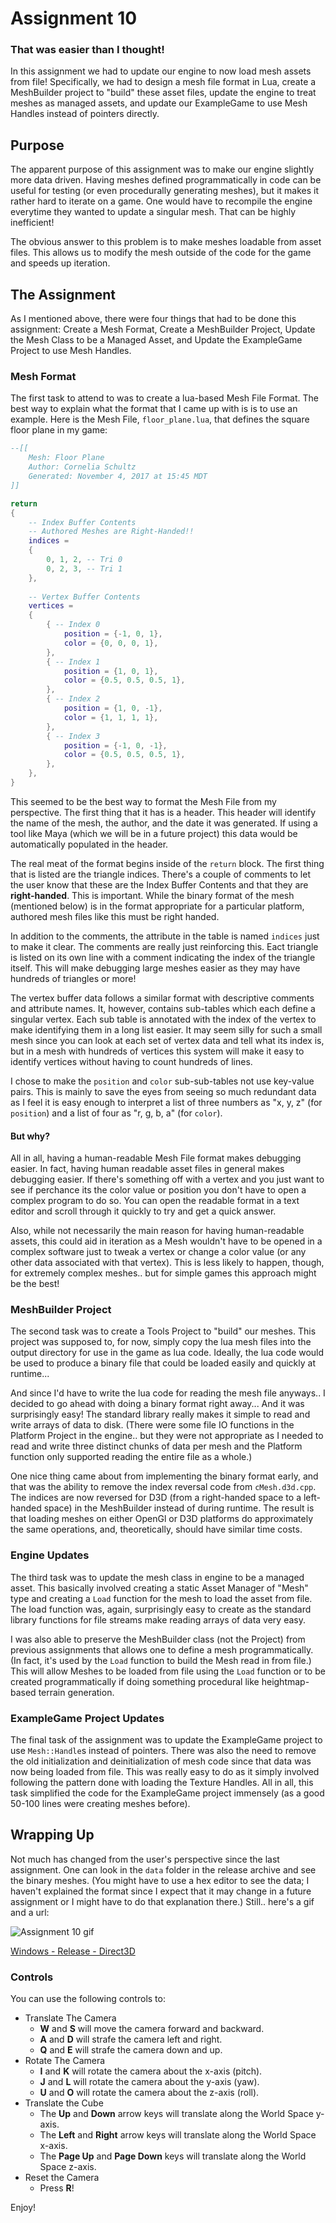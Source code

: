 # Assignment 10
### That was easier than I thought!

In this assignment we had to update our engine to now load mesh assets from file!  Specifically, we had to design a mesh file format in Lua, create a MeshBuilder project to "build" these asset files, update the engine to treat meshes as managed assets, and update our ExampleGame to use Mesh Handles instead of pointers directly.

## Purpose

The apparent purpose of this assignment was to make our engine slightly more data driven.  Having meshes defined programmatically in code can be useful for testing (or even procedurally generating meshes), but it makes it rather hard to iterate on a game.  One would have to recompile the engine everytime they wanted to update a singular mesh.  That can be highly inefficient!

The obvious answer to this problem is to make meshes loadable from asset files.  This allows us to modify the mesh outside of the code for the game and speeds up iteration.

## The Assignment

As I mentioned above, there were four things that had to be done this assignment: Create a Mesh Format, Create a MeshBuilder Project, Update the Mesh Class to be a Managed Asset, and Update the ExampleGame Project to use Mesh Handles.

### Mesh Format

The first task to attend to was to create a lua-based Mesh File Format.  The best way to explain what the format that I came up with is is to use an example.  Here is the Mesh File, `floor_plane.lua`, that defines the square floor plane in my game:

``` lua
--[[
	Mesh: Floor Plane
	Author: Cornelia Schultz
	Generated: November 4, 2017 at 15:45 MDT
]]

return
{
	-- Index Buffer Contents
	-- Authored Meshes are Right-Handed!!
	indices =
	{
		0, 1, 2, -- Tri 0
		0, 2, 3, -- Tri 1
	},
	
	-- Vertex Buffer Contents
	vertices =
	{
		{ -- Index 0
			position = {-1, 0, 1},
			color = {0, 0, 0, 1},
		},
		{ -- Index 1
			position = {1, 0, 1},
			color = {0.5, 0.5, 0.5, 1},
		},
		{ -- Index 2
			position = {1, 0, -1},
			color = {1, 1, 1, 1},
		},
		{ -- Index 3
			position = {-1, 0, -1},
			color = {0.5, 0.5, 0.5, 1},
		},
	},
}

```

This seemed to be the best way to format the Mesh File from my perspective.  The first thing that it has is a header.  This header will identify the name of the mesh, the author, and the date it was generated.  If using a tool like Maya (which we will be in a future project) this data would be automatically populated in the header.

The real meat of the format begins inside of the `return` block.  The first thing that is listed are the triangle indices.  There's a couple of comments to let the user know that these are the Index Buffer Contents and that they are **right-handed**.  This is important.  While the binary format of the mesh (mentioned below) is in the format appropriate for a particular platform, authored mesh files like this must be right handed.

In addition to the comments, the attribute in the table is named `indices` just to make it clear.  The comments are really just reinforcing this.  Eact triangle is listed on its own line with a comment indicating the index of the triangle itself.  This will make debugging large meshes easier as they may have hundreds of triangles or more!

The vertex buffer data follows a similar format with descriptive comments and attribute names.  It, however, contains sub-tables which each define a singular vertex.  Each sub table is annotated with the index of the vertex to make identifying them in a long list easier.  It may seem silly for such a small mesh since you can look at each set of vertex data and tell what its index is, but in a mesh with hundreds of vertices this system will make it easy to identify vertices without having to count hundreds of lines.

I chose to make the `position` and `color` sub-sub-tables not use key-value pairs.  This is mainly to save the eyes from seeing so much redundant data as I feel it is easy enough to interpret a list of three numbers as "x, y, z" (for `position`) and a list of four as "r, g, b, a" (for `color`).

#### But why?

All in all, having a human-readable Mesh File format makes debugging easier.  In fact, having human readable asset files in general makes debugging easier.  If there's something off with a vertex and you just want to see if perchance its the color value or position you don't have to open a complex program to do so.  You can open the readable format in a text editor and scroll through it quickly to try and get a quick answer.

Also, while not necessarily the main reason for having human-readable assets, this could aid in iteration as a Mesh wouldn't have to be opened in a complex software just to tweak a vertex or change a color value (or any other data associated with that vertex).  This is less likely to happen, though, for extremely complex meshes.. but for simple games this approach might be the best!

### MeshBuilder Project

The second task was to create a Tools Project to "build" our meshes.  This project was supposed to, for now, simply copy the lua mesh files into the output directory for use in the game as lua code.  Ideally, the lua code would be used to produce a binary file that could be loaded easily and quickly at runtime...

And since I'd have to write the lua code for reading the mesh file anyways.. I decided to go ahead with doing a binary format right away...  And it was surprisingly easy!  The standard library really makes it simple to read and write arrays of data to disk.  (There were some file IO functions in the Platform Project in the engine.. but they were not appropriate as I needed to read and write three distinct chunks of data per mesh and the Platform function only supported reading the entire file as a whole.)

One nice thing came about from implementing the binary format early, and that was the ability to remove the index reversal code from `cMesh.d3d.cpp`.  The indices are now reversed for D3D (from a right-handed space to a left-handed space) in the MeshBuilder instead of during runtime.  The result is that loading meshes on either OpenGl or D3D platforms do approximately the same operations, and, theoretically, should have similar time costs.

### Engine Updates

The third task was to update the mesh class in engine to be a managed asset.  This basically involved creating a static Asset Manager of "Mesh" type and creating a `Load` function for the mesh to load the asset from file.  The load function was, again, surprisingly easy to create as the standard library functions for file streams make reading arrays of data very easy.

I was also able to preserve the MeshBuilder class (not the Project) from previous assignments that allows one to define a mesh programmatically.  (In fact, it's used by the `Load` function to build the Mesh read in from file.)  This will allow Meshes to be loaded from file using the `Load` function or to be created programmatically if doing something procedural like heightmap-based terrain generation.

### ExampleGame Project Updates

The final task of the assignment was to update the ExampleGame project to use `Mesh::Handle`s instead of pointers.  There was also the need to remove the old initialization and deinitialization of mesh code since that data was now being loaded from file.  This was really easy to do as it simply involved following the pattern done with loading the Texture Handles.  All in all, this task simplified the code for the ExampleGame project immensely (as a good 50-100 lines were creating meshes before).

## Wrapping Up

Not much has changed from the user's perspective since the last assignment.  One can look in the `data` folder in the release archive and see the binary meshes.  (You might have to use a hex editor to see the data;  I haven't explained the format since I expect that it may change in a future assignment or I might have to do that explanation there.)  Still.. here's a gif and a url:

![Assignment 10 gif](images/a10/assignment10.gif)

[Windows - Release - Direct3D](https://github.com/CorneliaXaos/EAE6320-WriteUps/releases/download/a10/Assignment10.zip)

### Controls

You can use the following controls to:

* Translate The Camera
  * **W** and **S** will move the camera forward and backward.
  * **A** and **D** will strafe the camera left and right.
  * **Q** and **E** will strafe the camera down and up.
* Rotate The Camera
  * **I** and **K** will rotate the camera about the x-axis (pitch).
  * **J** and **L** will rotate the camera about the y-axis (yaw).
  * **U** and **O** will rotate the camera about the z-axis (roll).
* Translate the Cube
  * The **Up** and **Down** arrow keys will translate along the World Space y-axis.
  * The **Left** and **Right** arrow keys will translate along the World Space x-axis.
  * The **Page Up** and **Page Down** keys will translate along the World Space z-axis.
* Reset the Camera
  * Press **R**!
  
Enjoy!
